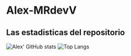 # Alex-MRdevV

## Las estadisticas del repositorio
![Alex' GitHub stats](https://github-readme-stats.vercel.app/api?username=Alex-MRdevV&show_icons=true&theme=dark) ![Top Langs](https://github-readme-stats.vercel.app/api/top-langs/?username=Alex-MRdevV&layout=compact&theme=dark)
